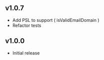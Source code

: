 ## v1.0.7
- Add PSL to support ( isValidEmailDomain )
- Refactor tests

## v1.0.0
- Initial release
